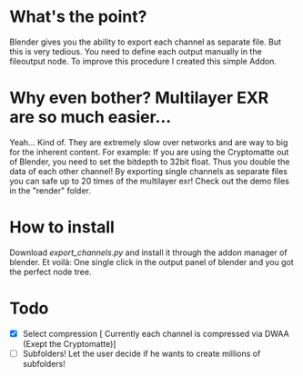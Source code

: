 # What's the point?

Blender gives you the ability to export each channel as separate file. But this is very tedious. You need to define each output manually in the fileoutput node. To improve this procedure I created this simple Addon. 

# Why even bother? Multilayer EXR are so much easier...

Yeah... Kind of. They are extremely slow over networks and are way to big for the inherent content. For example: If you are using the Cryptomatte out of Blender, you need to set the bitdepth to 32bit float. Thus you double the data of each other channel! By exporting single channels as separate files you can safe up to 20 times of the multilayer exr! Check out the demo files in the "render" folder.

# How to install

Download *export_channels.py* and install it through the addon manager of blender. Et voilà: One single click in the output panel of blender and you got the perfect node tree.



# Todo

- [x] Select compression [ Currently each channel is compressed via DWAA (Exept the Cryptomatte)]
- [ ] Subfolders! Let the user decide if he wants to create millions of subfolders!